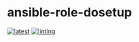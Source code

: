 # ansible-role-dosetup

[![latest](https://github.com/archmachina/ansible-role-dosetup/workflows/latest/badge.svg)](https://github.com/archmachina/ansible-role-dosetup/actions?query=workflow%3Alatest)
[![linting](https://github.com/archmachina/ansible-role-dosetup/workflows/linting/badge.svg)](https://github.com/archmachina/ansible-role-dosetup/actions?query=workflow%3Alinting)
